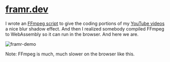 # <a href="https://framr.dev">framr.dev</a>

I wrote an <a href="https://github.com/cppshane/framr-script">FFmpeg script</a> to give the coding portions of my <a href="https://www.youtube.com/channel/UCYLo70tzoGibx13p9AjddfA">YouTube videos</a> a nice blur shadow effect. And then I realized somebody compiled FFmpeg to WebAssembly so it can run in the browser. And here we are.

![framr-demo](https://user-images.githubusercontent.com/6633831/198922270-d7dff5eb-1fbc-41d2-a557-9b432078a4de.gif)


Note: FFmpeg is much, much slower on the browser like this.
